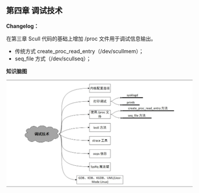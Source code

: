 ## 第四章 调试技术

**Changelog：**

在第三章 Scull 代码的基础上增加 /proc 文件用于调试信息输出。

-   传统方式 create_proc_read_entry（/dev/scullmem）；
-   seq_file 方式（/dev/scullseq）；

**知识脑图**

![调试技术知识脑图](../images/readme-chpt4.jpg)